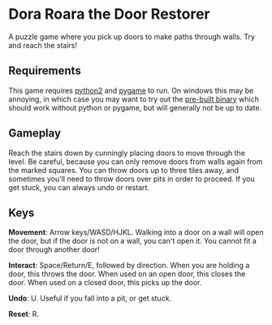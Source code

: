 Dora Roara the Door Restorer
===

A puzzle game where you pick up doors to make paths through walls. Try and reach the stairs!

Requirements
---
This game requires [python2](http://www.python.org) and [pygame](http://www.pygame.org) to run.
On windows this may be annoying, in which case you may want to try out the [pre-built binary](http://fishface.org.uk/static/stuff/dora.zip) which should work without python or pygame, but will generally not be up to date.

Gameplay
---
Reach the stairs down by cunningly placing doors to move through the level. Be careful, because you can only remove doors from walls again from the marked squares. You can throw doors up to three tiles away, and sometimes you'll need to throw doors over pits in order to proceed. If you get stuck, you can always undo or restart.

Keys
---

**Movement**: Arrow keys/WASD/HJKL.
Walking into a door on a wall will open the door, but if the door is not on a wall, you can't open it. You cannot fit a door through another door!

**Interact**: Space/Return/E, followed by direction.
When you are holding a door, this throws the door.
When used on an open door, this closes the door.
When used on a closed door, this picks up the door.

**Undo**: U. Useful if you fall into a pit, or get stuck.

**Reset**: R.
